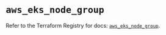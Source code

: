 # `aws_eks_node_group`

Refer to the Terraform Registry for docs: [`aws_eks_node_group`](https://registry.terraform.io/providers/hashicorp/aws/6.7.0/docs/resources/eks_node_group).
